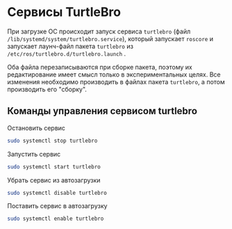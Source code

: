 # Сервисы TurtleBro

При загрузке ОС происходит запуск сервиса `turtlebro` (файл `/lib/systemd/system/turtlebro.service`), который запускает `roscore` и запускает лаунч-файл пакета `turtlebro` из `/etc/ros/turtlebro.d/turtlebro.launch` .

Оба файла перезаписываются при сборке пакета, поэтому их редактирование имеет смысл только в экспериментальных целях. Все изменения необходимо производить в файлах пакета `turtlebro`, а потом производить его "сборку".

## Команды управления сервисом turtlebro

Остановить сервис

```bash
sudo systemctl stop turtlebro
```

Запустить сервис

```bash
sudo systemctl start turtlebro
```

Убрать сервис из автозагрузки

```bash
sudo systemctl disable turtlebro
```

Поставить сервис в автозагрузку

```bash
sudo systemctl enable turtlebro
```
